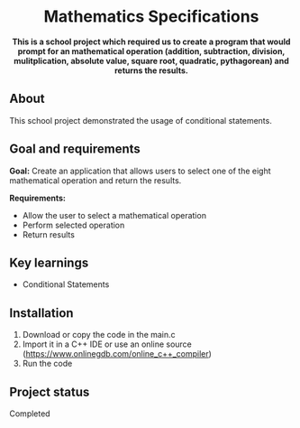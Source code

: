 <h1 align="center">Mathematics Specifications</h1>
<p align="center"><strong>This is a school project which required us to create a program that would prompt for an mathematical operation (addition, subtraction, division, mulitplication, absolute value, square root, quadratic, pythagorean) and returns the results.</strong>
</p>
<h2>About</h2>
    This school project demonstrated the usage of conditional statements.

<h2>Goal and requirements</h2>

<strong>Goal:</strong> Create an application that allows users to select one of the eight mathematical operation and return the results.

<strong>Requirements: </strong>
<ul>
  <li>Allow the user to select a mathematical operation</li>
  <li>Perform selected operation</li>
  <li>Return results</li>
</ul>

<h2>Key learnings</h2>

- Conditional Statements

<h2>Installation</h2>

1. Download or copy the code in the main.c
2. Import it in a C++ IDE or use an online source (https://www.onlinegdb.com/online_c++_compiler)
3. Run the code

<h2>Project status</h2>
Completed

